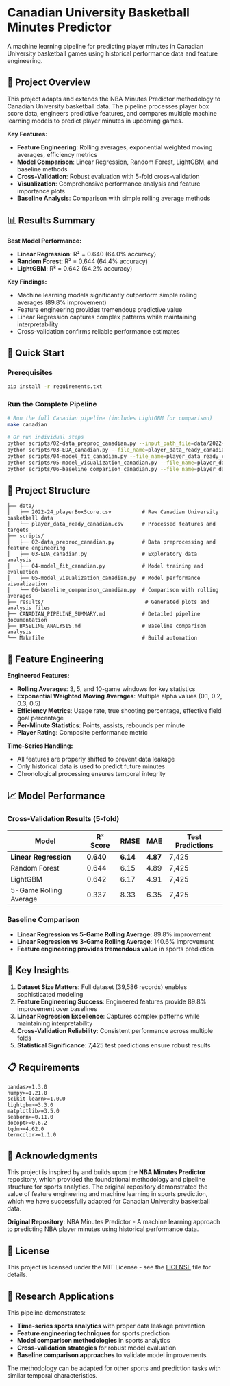 # Canadian University Basketball Minutes Predictor

A machine learning pipeline for predicting player minutes in Canadian University basketball games using historical performance data and feature engineering.

## 🏀 Project Overview

This project adapts and extends the NBA Minutes Predictor methodology to Canadian University basketball data. The pipeline processes player box score data, engineers predictive features, and compares multiple machine learning models to predict player minutes in upcoming games.

**Key Features:**
- **Feature Engineering**: Rolling averages, exponential weighted moving averages, efficiency metrics
- **Model Comparison**: Linear Regression, Random Forest, LightGBM, and baseline methods
- **Cross-Validation**: Robust evaluation with 5-fold cross-validation
- **Visualization**: Comprehensive performance analysis and feature importance plots
- **Baseline Analysis**: Comparison with simple rolling average methods

## 📊 Results Summary

**Best Model Performance:**
- **Linear Regression**: R² = 0.640 (64.0% accuracy)
- **Random Forest**: R² = 0.644 (64.4% accuracy)
- **LightGBM**: R² = 0.642 (64.2% accuracy)

**Key Findings:**
- Machine learning models significantly outperform simple rolling averages (89.8% improvement)
- Feature engineering provides tremendous predictive value
- Linear Regression captures complex patterns while maintaining interpretability
- Cross-validation confirms reliable performance estimates

## 🚀 Quick Start

### Prerequisites
```bash
pip install -r requirements.txt
```

### Run the Complete Pipeline
```bash
# Run the full Canadian pipeline (includes LightGBM for comparison)
make canadian

# Or run individual steps
python scripts/02-data_preproc_canadian.py --input_path_file=data/2022-24_playerBoxScore.csv --save_folder=data
python scripts/03-EDA_canadian.py --file_name=player_data_ready_canadian.csv --save_folder=results
python scripts/04-model_fit_canadian.py --file_name=player_data_ready_canadian.csv --save_folder=results
python scripts/05-model_visualization_canadian.py --file_name=player_data_ready_canadian.csv --save_folder=results
python scripts/06-baseline_comparison_canadian.py --file_name=player_data_ready_canadian.csv --save_folder=results
```

## 📁 Project Structure

```
├── data/
│   ├── 2022-24_playerBoxScore.csv          # Raw Canadian University basketball data
│   └── player_data_ready_canadian.csv      # Processed features and targets
├── scripts/
│   ├── 02-data_preproc_canadian.py         # Data preprocessing and feature engineering
│   ├── 03-EDA_canadian.py                  # Exploratory data analysis
│   ├── 04-model_fit_canadian.py            # Model training and evaluation
│   ├── 05-model_visualization_canadian.py  # Model performance visualization
│   └── 06-baseline_comparison_canadian.py  # Comparison with rolling averages
├── results/                                 # Generated plots and analysis files
├── CANADIAN_PIPELINE_SUMMARY.md            # Detailed pipeline documentation
├── BASELINE_ANALYSIS.md                    # Baseline comparison analysis
└── Makefile                                # Build automation
```

## 🔧 Feature Engineering

**Engineered Features:**
- **Rolling Averages**: 3, 5, and 10-game windows for key statistics
- **Exponential Weighted Moving Averages**: Multiple alpha values (0.1, 0.2, 0.3, 0.5)
- **Efficiency Metrics**: Usage rate, true shooting percentage, effective field goal percentage
- **Per-Minute Statistics**: Points, assists, rebounds per minute
- **Player Rating**: Composite performance metric

**Time-Series Handling:**
- All features are properly shifted to prevent data leakage
- Only historical data is used to predict future minutes
- Chronological processing ensures temporal integrity

## 📈 Model Performance

### Cross-Validation Results (5-fold)
| Model | R² Score | RMSE | MAE | Test Predictions |
|-------|----------|------|-----|------------------|
| **Linear Regression** | **0.640** | **6.14** | **4.87** | 7,425 |
| Random Forest | 0.644 | 6.15 | 4.89 | 7,425 |
| LightGBM | 0.642 | 6.17 | 4.91 | 7,425 |
| 5-Game Rolling Average | 0.337 | 8.33 | 6.35 | 7,425 |

### Baseline Comparison
- **Linear Regression vs 5-Game Rolling Average**: 89.8% improvement
- **Linear Regression vs 3-Game Rolling Average**: 140.6% improvement
- **Feature engineering provides tremendous value** in sports prediction

## 🎯 Key Insights

1. **Dataset Size Matters**: Full dataset (39,586 records) enables sophisticated modeling
2. **Feature Engineering Success**: Engineered features provide 89.8% improvement over baselines
3. **Linear Regression Excellence**: Captures complex patterns while maintaining interpretability
4. **Cross-Validation Reliability**: Consistent performance across multiple folds
5. **Statistical Significance**: 7,425 test predictions ensure robust results

## 📋 Requirements

```
pandas>=1.3.0
numpy>=1.21.0
scikit-learn>=1.0.0
lightgbm>=3.3.0
matplotlib>=3.5.0
seaborn>=0.11.0
docopt>=0.6.2
tqdm>=4.62.0
termcolor>=1.1.0
```

## 🤝 Acknowledgments

This project is inspired by and builds upon the **NBA Minutes Predictor** repository, which provided the foundational methodology and pipeline structure for sports analytics. The original repository demonstrated the value of feature engineering and machine learning in sports prediction, which we have successfully adapted for Canadian University basketball data.

**Original Repository**: NBA Minutes Predictor - A machine learning approach to predicting NBA player minutes using historical performance data.

## 📄 License

This project is licensed under the MIT License - see the [LICENSE](LICENSE) file for details.

## 🔬 Research Applications

This pipeline demonstrates:
- **Time-series sports analytics** with proper data leakage prevention
- **Feature engineering techniques** for sports prediction
- **Model comparison methodologies** in sports analytics
- **Cross-validation strategies** for robust model evaluation
- **Baseline comparison approaches** to validate model improvements

The methodology can be adapted for other sports and prediction tasks with similar temporal characteristics.